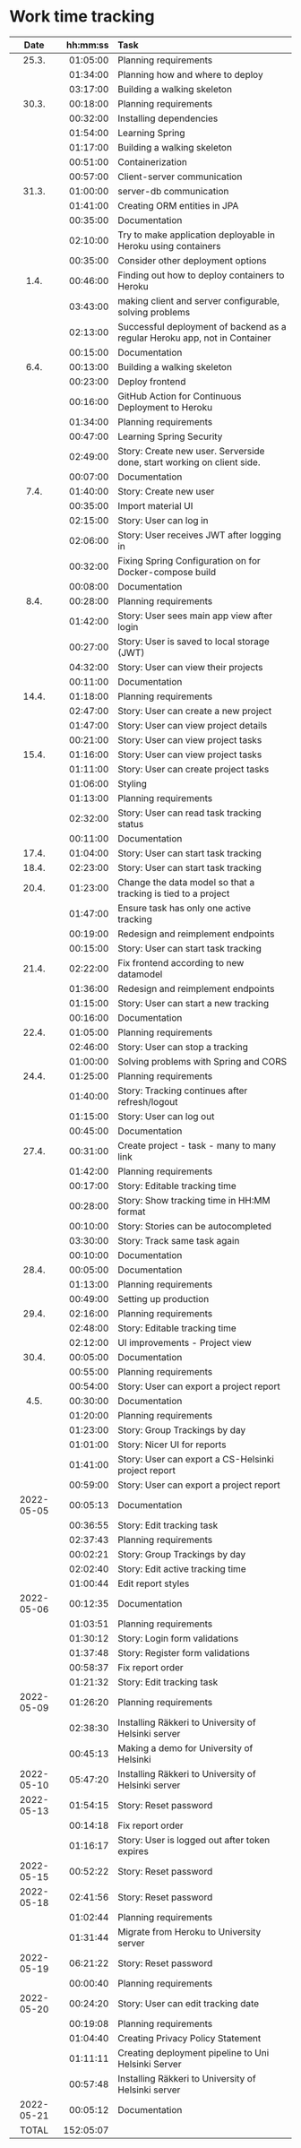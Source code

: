 # Work time tracking

|    Date    |  hh:mm:ss | Task                                                                       |
| :--------: | --------: | :------------------------------------------------------------------------- |
|   25.3.    |  01:05:00 | Planning requirements                                                      |
|            |  01:34:00 | Planning how and where to deploy                                           |
|            |  03:17:00 | Building a walking skeleton                                                |
|   30.3.    |  00:18:00 | Planning requirements                                                      |
|            |  00:32:00 | Installing dependencies                                                    |
|            |  01:54:00 | Learning Spring                                                            |
|            |  01:17:00 | Building a walking skeleton                                                |
|            |  00:51:00 | Containerization                                                           |
|            |  00:57:00 | Client-server communication                                                |
|   31.3.    |  01:00:00 | server-db communication                                                    |
|            |  01:41:00 | Creating ORM entities in JPA                                               |
|            |  00:35:00 | Documentation                                                              |
|            |  02:10:00 | Try to make application deployable in Heroku using containers              |
|            |  00:35:00 | Consider other deployment options                                          |
|    1.4.    |  00:46:00 | Finding out how to deploy containers to Heroku                             |
|            |  03:43:00 | making client and server configurable, solving problems                    |
|            |  02:13:00 | Successful deployment of backend as a regular Heroku app, not in Container |
|            |  00:15:00 | Documentation                                                              |
|    6.4.    |  00:13:00 | Building a walking skeleton                                                |
|            |  00:23:00 | Deploy frontend                                                            |
|            |  00:16:00 | GitHub Action for Continuous Deployment to Heroku                          |
|            |  01:34:00 | Planning requirements                                                      |
|            |  00:47:00 | Learning Spring Security                                                   |
|            |  02:49:00 | Story: Create new user. Serverside done, start working on client side.     |
|            |  00:07:00 | Documentation                                                              |
|    7.4.    |  01:40:00 | Story: Create new user                                                     |
|            |  00:35:00 | Import material UI                                                         |
|            |  02:15:00 | Story: User can log in                                                     |
|            |  02:06:00 | Story: User receives JWT after logging in                                  |
|            |  00:32:00 | Fixing Spring Configuration on for Docker-compose build                    |
|            |  00:08:00 | Documentation                                                              |
|    8.4.    |  00:28:00 | Planning requirements                                                      |
|            |  01:42:00 | Story: User sees main app view after login                                 |
|            |  00:27:00 | Story: User is saved to local storage (JWT)                                |
|            |  04:32:00 | Story: User can view their projects                                        |
|            |  00:11:00 | Documentation                                                              |
|   14.4.    |  01:18:00 | Planning requirements                                                      |
|            |  02:47:00 | Story: User can create a new project                                       |
|            |  01:47:00 | Story: User can view project details                                       |
|            |  00:21:00 | Story: User can view project tasks                                         |
|   15.4.    |  01:16:00 | Story: User can view project tasks                                         |
|            |  01:11:00 | Story: User can create project tasks                                       |
|            |  01:06:00 | Styling                                                                    |
|            |  01:13:00 | Planning requirements                                                      |
|            |  02:32:00 | Story: User can read task tracking status                                  |
|            |  00:11:00 | Documentation                                                              |
|   17.4.    |  01:04:00 | Story: User can start task tracking                                        |
|   18.4.    |  02:23:00 | Story: User can start task tracking                                        |
|   20.4.    |  01:23:00 | Change the data model so that a tracking is tied to a project              |
|            |  01:47:00 | Ensure task has only one active tracking                                   |
|            |  00:19:00 | Redesign and reimplement endpoints                                         |
|            |  00:15:00 | Story: User can start task tracking                                        |
|   21.4.    |  02:22:00 | Fix frontend according to new datamodel                                    |
|            |  01:36:00 | Redesign and reimplement endpoints                                         |
|            |  01:15:00 | Story: User can start a new tracking                                       |
|            |  00:16:00 | Documentation                                                              |
|   22.4.    |  01:05:00 | Planning requirements                                                      |
|            |  02:46:00 | Story: User can stop a tracking                                            |
|            |  01:00:00 | Solving problems with Spring and CORS                                      |
|   24.4.    |  01:25:00 | Planning requirements                                                      |
|            |  01:40:00 | Story: Tracking continues after refresh/logout                             |
|            |  01:15:00 | Story: User can log out                                                    |
|            |  00:45:00 | Documentation                                                              |
|   27.4.    |  00:31:00 | Create project - task - many to many link                                  |
|            |  01:42:00 | Planning requirements                                                      |
|            |  00:17:00 | Story: Editable tracking time                                              |
|            |  00:28:00 | Story: Show tracking time in HH:MM format                                  |
|            |  00:10:00 | Story: Stories can be autocompleted                                        |
|            |  03:30:00 | Story: Track same task again                                               |
|            |  00:10:00 | Documentation                                                              |
|   28.4.    |  00:05:00 | Documentation                                                              |
|            |  01:13:00 | Planning requirements                                                      |
|            |  00:49:00 | Setting up production                                                      |
|   29.4.    |  02:16:00 | Planning requirements                                                      |
|            |  02:48:00 | Story: Editable tracking time                                              |
|            |  02:12:00 | UI improvements - Project view                                             |
|   30.4.    |  00:05:00 | Documentation                                                              |
|            |  00:55:00 | Planning requirements                                                      |
|            |  00:54:00 | Story: User can export a project report                                    |
|    4.5.    |  00:30:00 | Documentation                                                              |
|            |  01:20:00 | Planning requirements                                                      |
|            |  01:23:00 | Story: Group Trackings by day                                              |
|            |  01:01:00 | Story: Nicer UI for reports                                                |
|            |  01:41:00 | Story: User can export a CS-Helsinki project report                        |
|            |  00:59:00 | Story: User can export a project report                                    |
| 2022-05-05 |  00:05:13 | Documentation                                                              |
|            |  00:36:55 | Story: Edit tracking task                                                  |
|            |  02:37:43 | Planning requirements                                                      |
|            |  00:02:21 | Story: Group Trackings by day                                              |
|            |  02:02:40 | Story: Edit active tracking time                                           |
|            |  01:00:44 | Edit report styles                                                         |
| 2022-05-06 |  00:12:35 | Documentation                                                              |
|            |  01:03:51 | Planning requirements                                                      |
|            |  01:30:12 | Story: Login form validations                                              |
|            |  01:37:48 | Story: Register form validations                                           |
|            |  00:58:37 | Fix report order                                                           |
|            |  01:21:32 | Story: Edit tracking task                                                  |
| 2022-05-09 |  01:26:20 | Planning requirements                                                      |
|            |  02:38:30 | Installing Räkkeri to University of Helsinki server                        |
|            |  00:45:13 | Making a demo for University of Helsinki                                   |
| 2022-05-10 |  05:47:20 | Installing Räkkeri to University of Helsinki server                        |
| 2022-05-13 |  01:54:15 | Story: Reset password                                                      |
|            |  00:14:18 | Fix report order                                                           |
|            |  01:16:17 | Story: User is logged out after token expires                              |
| 2022-05-15 |  00:52:22 | Story: Reset password                                                      |
| 2022-05-18 |  02:41:56 | Story: Reset password                                                      |
|            |  01:02:44 | Planning requirements                                                      |
|            |  01:31:44 | Migrate from Heroku to University server                                   |
| 2022-05-19 |  06:21:22 | Story: Reset password                                                      |
|            |  00:00:40 | Planning requirements                                                      |
| 2022-05-20 |  00:24:20 | Story: User can edit tracking date                                         |
|            |  00:19:08 | Planning requirements                                                      |
|            |  01:04:40 | Creating Privacy Policy Statement                                          |
|            |  01:11:11 | Creating deployment pipeline to Uni Helsinki Server                        |
|            |  00:57:48 | Installing Räkkeri to University of Helsinki server                        |
| 2022-05-21 |  00:05:12 | Documentation                                                              |
|   TOTAL    | 152:05:07 |                                                                            |
